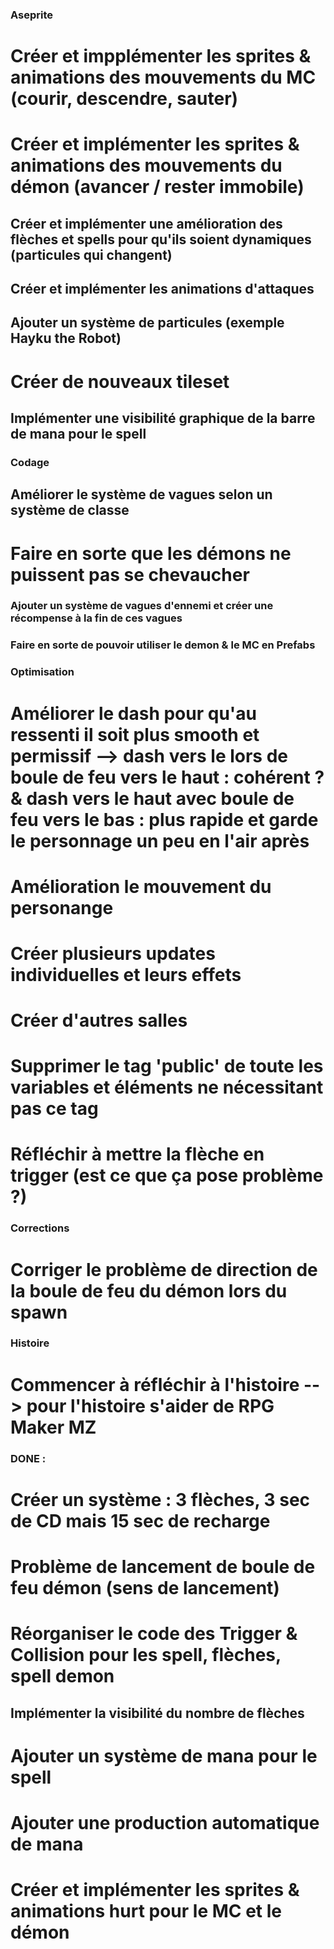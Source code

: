 ### Aseprite
# Créer et impplémenter les sprites & animations des mouvements du MC (courir, descendre, sauter)
# Créer et implémenter les sprites & animations des mouvements du démon (avancer / rester immobile)
## Créer et implémenter une amélioration des flèches et spells pour qu'ils soient dynamiques (particules qui changent)
## Créer et implémenter les animations d'attaques
## Ajouter un système de particules (exemple Hayku the Robot)
# Créer de nouveaux tileset
## Implémenter une visibilité graphique de la barre de mana pour le spell

### Codage
## Améliorer le système de vagues selon un système de classe
# Faire en sorte que les démons ne puissent pas se chevaucher
### Ajouter un système de vagues d'ennemi et créer une récompense à la fin de ces vagues
### Faire en sorte de pouvoir utiliser le demon & le MC en Prefabs

### Optimisation
# Améliorer le dash pour qu'au ressenti il soit plus smooth et permissif --> dash vers le lors de boule de feu vers le haut : cohérent ? & dash vers le haut avec boule de feu vers le bas : plus rapide et garde le personnage un peu en l'air après
# Amélioration le mouvement du personange
# Créer plusieurs updates individuelles et leurs effets
# Créer d'autres salles
# Supprimer le tag 'public' de toute les variables et éléments ne nécessitant pas ce tag
# Réfléchir à mettre la flèche en trigger (est ce que ça pose problème ?)


### Corrections
# Corriger le problème de direction de la boule de feu du démon lors du spawn

### Histoire
# Commencer à réfléchir à l'histoire --> pour l'histoire s'aider de RPG Maker MZ

### DONE :
# Créer un système : 3 flèches, 3 sec de CD mais 15 sec de recharge
# Problème de lancement de boule de feu démon (sens de lancement)
# Réorganiser le code des Trigger & Collision pour les spell, flèches, spell demon
## Implémenter la visibilité du nombre de flèches
# Ajouter un système de mana pour le spell
# Ajouter une production automatique de mana
# Créer et implémenter les sprites & animations hurt pour le MC et le démon